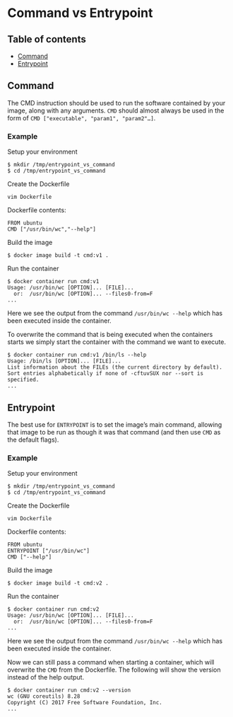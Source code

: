 # Command vs Entrypoint

## Table of contents
* [Command](#command)
* [Entrypoint](#entrypoint)

## Command
The CMD instruction should be used to run the software contained by your image, along with any arguments. 
`CMD` should almost always be used in the form of `CMD ["executable", "param1", "param2"…]`.

### Example
Setup your environment
```
$ mkdir /tmp/entrypoint_vs_command
$ cd /tmp/entrypoint_vs_command
```
Create the Dockerfile
```
vim Dockerfile
```
Dockerfile contents:
```
FROM ubuntu
CMD ["/usr/bin/wc","--help"]
```
Build the image
```
$ docker image build -t cmd:v1 . 
```
Run the container
```
$ docker container run cmd:v1
Usage: /usr/bin/wc [OPTION]... [FILE]...
  or:  /usr/bin/wc [OPTION]... --files0-from=F
...
```
Here we see the output from the command `/usr/bin/wc --help` which has been executed inside the container.

To overwrite the command that is being executed when the containers starts we simply start the container with the 
command we want to execute.
```
$ docker container run cmd:v1 /bin/ls --help
Usage: /bin/ls [OPTION]... [FILE]...
List information about the FILEs (the current directory by default).
Sort entries alphabetically if none of -cftuvSUX nor --sort is specified.
...
```


## Entrypoint
The best use for `ENTRYPOINT` is to set the image’s main command, allowing that image to be run as though it was that 
command (and then use `CMD` as the default flags).

### Example
Setup your environment
```
$ mkdir /tmp/entrypoint_vs_command
$ cd /tmp/entrypoint_vs_command
```
Create the Dockerfile
```
vim Dockerfile
```
Dockerfile contents:
```
FROM ubuntu
ENTRYPOINT ["/usr/bin/wc"]
CMD ["--help"]
```
Build the image
```
$ docker image build -t cmd:v2 . 
```
Run the container
```
$ docker container run cmd:v2
Usage: /usr/bin/wc [OPTION]... [FILE]...
  or:  /usr/bin/wc [OPTION]... --files0-from=F
...
```
Here we see the output from the command `/usr/bin/wc --help` which has been executed inside the container.

Now we can still pass a command when starting a container, which will overwrite the `CMD` from the Dockerfile.
The following will show the version instead of the help output.
```
$ docker container run cmd:v2 --version
wc (GNU coreutils) 8.28
Copyright (C) 2017 Free Software Foundation, Inc.
...
```